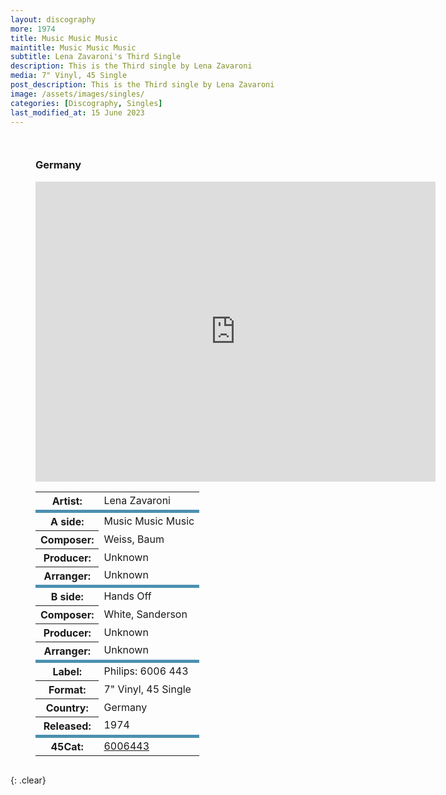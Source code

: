 ```yaml
---
layout: discography
more: 1974
title: Music Music Music
maintitle: Music Music Music
subtitle: Lena Zavaroni's Third Single
description: This is the Third single by Lena Zavaroni
media: 7" Vinyl, 45 Single
post_description: This is the Third single by Lena Zavaroni
image: /assets/images/singles/
categories: [Discography, Singles]
last_modified_at: 15 June 2023
---
```


<figure class="fig3">
<h3>Germany</h3>
<div class="responsive-video"><iframe width="640px" height="480px" src="https://www.youtube.com/embed/?playlist=xy8S-bCMtjo,ie_l6INvKhE&rel=0&showinfo=1" frameborder="0" allowfullscreen=""></iframe></div>
<table>
<tr><th>Artist:</th><td>Lena Zavaroni</td></tr>
<tr class="split"><th>A side:</th><td>Music Music Music</td></tr>
<tr><th>Composer:</th><td>Weiss, Baum</td></tr>
<tr><th>Producer:</th><td>Unknown</td></tr>
<tr><th>Arranger:</th><td>Unknown</td></tr>
<tr class="split"><th>B side:</th><td>Hands Off</td></tr>
<tr><th>Composer:</th><td>White, Sanderson</td></tr>
<tr><th>Producer:</th><td>Unknown</td></tr>
<tr><th>Arranger:</th><td>Unknown</td></tr>
<tr class="split"><th>Label:</th><td>Philips: 6006 443</td></tr>
<tr><th>Format:</th><td>7" Vinyl, 45 Single</td></tr>
<tr><th>Country:</th><td>Germany</td></tr>
<tr><th>Released:</th><td>1974</td></tr>
<tr class="split"><th>45Cat:</th><td><a class="external-link" href="http://www.45cat.com/record/6006443">6006443</a></td></tr>
</table>
</figure>

<br />{: .clear}

<style>
.split {border-top: solid 5px #4B90B1;}

.fig1 {float:left; width:49%;}

.fig2 {float:right; width:49%;}

.fig3 {float:left; width:100%;}

figcaption {float:left; width:100%;}

@media screen and (orientation:portrait) {
.fig1, .fig2 {float:left; width:100%;}
figcaption {float:left; width:100%; margin-bottom: 10px;}
}
</style>
